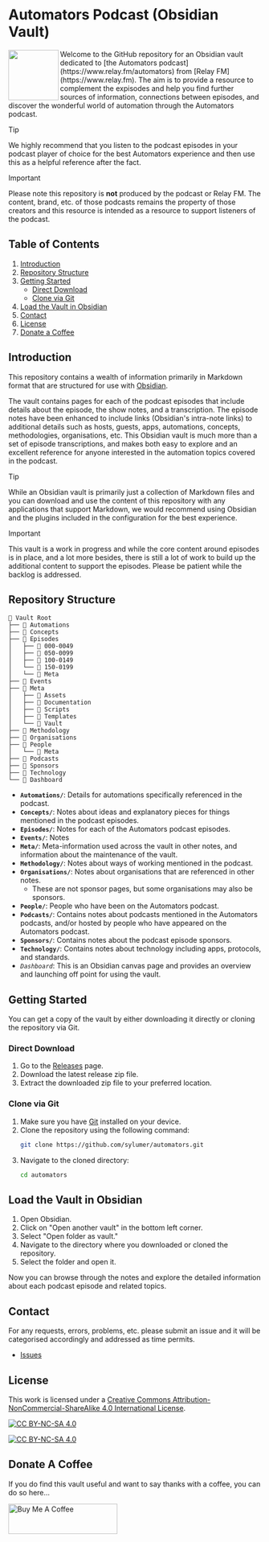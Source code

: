 # Automators Podcast (Obsidian Vault)

<img align="left" width="100" height="100" src="https://relayfm.s3.amazonaws.com/uploads/broadcast/image_2x/44/automators_artwork.png">
Welcome to the GitHub repository for an Obsidian vault dedicated to [the Automators podcast](https://www.relay.fm/automators) from [Relay FM](https://www.relay.fm).  The aim is to provide a resource to complement the expisodes and help you find further sources of information, connections between episodes, and discover the wonderful world of automation through the Automators podcast.

<span style="clear: both"></span>

> [!TIP]
> We highly recommend that you listen to the podcast episodes in your podcast player of choice for the best Automators experience and then use this as a helpful reference after the fact.

> [!IMPORTANT]  
> Please note this repository is **not** produced by the podcast or Relay FM. The content, brand, etc. of those podcasts remains the property of those creators and this resource is intended as a resource to support listeners of the podcast.


## Table of Contents

1. [Introduction](#introduction)
2. [Repository Structure](#repository-structure)
3. [Getting Started](#getting-started)
    - [Direct Download](#direct-download)
    - [Clone via Git](#clone-via-git)
4. [Load the Vault in Obsidian](#load-the-vault-in-obsidian)
5. [Contact](#contact)
6. [License](#license)
7. [Donate a Coffee](#donate-a-coffee)


## Introduction

This repository contains a wealth of information primarily in Markdown format that are structured for use with [Obsidian](https://obsidian.md). 

The vault contains pages for each of the podcast episodes that include details about the episode, the show notes, and a transcription.  The episode notes have been enhanced to include links (Obsidian's intra-note links) to additional details such as hosts, guests, apps, automations, concepts, methodologies, organisations, etc. This Obsidian vault is much more than a set of episode transcriptions, and makes both easy to explore and an excellent reference for anyone interested in the automation topics covered in the podcast.

> [!TIP]
> While an Obsidian vault is primarily just a collection of Markdown files and you can download and use the content of this repository with any applications that support Markdown, we would recommend using Obsidian and the plugins included in the configuration for the best experience.

> [!IMPORTANT]  
> This vault is a work in progress and while the core content around episodes is in place, and a lot more besides, there is still a lot of work to build up the additional content to support the episodes. Please be patient while the backlog is addressed.
> 

## Repository Structure

```
📂 Vault Root
├── 📁 Automations
├── 📁 Concepts
├── 📁 Episodes
│   ├── 📁 000-0049
│   ├── 📁 050-0099
│   ├── 📁 100-0149
│   └── 📁 150-0199
│   └── 📁 Meta
├── 📁 Events
├── 📁 Meta
│   ├── 📁 Assets
│   ├── 📁 Documentation
│   ├── 📁 Scripts
│   ├── 📁 Templates
│   └── 📁 Vault
├── 📁 Methodology
├── 📁 Organisations
├── 📁 People
│   └── 📁 Meta
├── 📁 Podcasts
├── 📁 Sponsors
├── 📁 Technology
└── 🚀 Dashboard
```

- **`Automations/`**: Details for automations specifically referenced in the podcast.
- **`Concepts/`**: Notes about ideas and explanatory pieces for things mentioned in the podcast episodes.
- **`Episodes/`**: Notes for each of the Automators podcast episodes.
- **`Events/`**: Notes 
- **`Meta/`**: Meta-information used across the vault in other notes, and information about the maintenance of the vault.
- **`Methodology/`**: Notes about ways of working mentioned in the podcast.
- **`Organisations/`**: Notes about organisations that are referenced in other notes.
	- These are not sponsor pages, but some organisations may also be sponsors.
- **`People/`**: People who have been on the Automators podcast.
- **`Podcasts/`**: Contains notes about podcasts mentioned in the Automators podcasts, and/or hosted by people who have appeared on the Automators podcast.
- **`Sponsors/`**: Contains notes about the podcast episode sponsors.
- **`Technology/`**: Contains notes about technology including apps, protocols, and standards.
- *`Dashboard`*: This is an Obsidian canvas page and provides an overview and launching off point for using the vault.



## Getting Started

You can get a copy of the vault by either downloading it directly or cloning the repository via Git.

### Direct Download

1. Go to the [Releases](https://github.com/sylumer/automators/releases) page.
2. Download the latest release zip file.
3. Extract the downloaded zip file to your preferred location.

### Clone via Git

1. Make sure you have [Git](https://git-scm.com/downloads) installed on your device.
2. Clone the repository using the following command:
    ```bash
    git clone https://github.com/sylumer/automators.git
    ```
3. Navigate to the cloned directory:
    ```bash
    cd automators
    ```

## Load the Vault in Obsidian

1. Open Obsidian.
2. Click on "Open another vault" in the bottom left corner.
3. Select "Open folder as vault."
4. Navigate to the directory where you downloaded or cloned the repository.
5. Select the folder and open it.

Now you can browse through the notes and explore the detailed information about each podcast episode and related topics.


## Contact

For any requests, errors, problems, etc. please submit an issue and it will be categorised accordingly and addressed as time permits.

- [Issues](https://github.com/sylumer/automators/issues)


## License
This work is licensed under a [Creative Commons Attribution-NonCommercial-ShareAlike 4.0 International License](http://creativecommons.org/licenses/by-nc-sa/4.0/).

[![CC BY-NC-SA 4.0](https://img.shields.io/badge/License-CC%20BY--NC--SA%204.0-lightgrey.svg)](http://creativecommons.org/licenses/by-nc-sa/4.0/)

[![CC BY-NC-SA 4.0](https://licensebuttons.net/l/by-nc-sa/4.0/88x31.png)](http://creativecommons.org/licenses/by-nc-sa/4.0/)


## Donate A Coffee
If you do find this vault useful and want to say thanks with a coffee, you can do so here...

<a href="https://www.buymeacoffee.com/sylumer" target="_blank"><img src="https://cdn.buymeacoffee.com/buttons/v2/default-yellow.png" alt="Buy Me A Coffee" style="height: 60px !important;width: 217px !important;" ></a>
